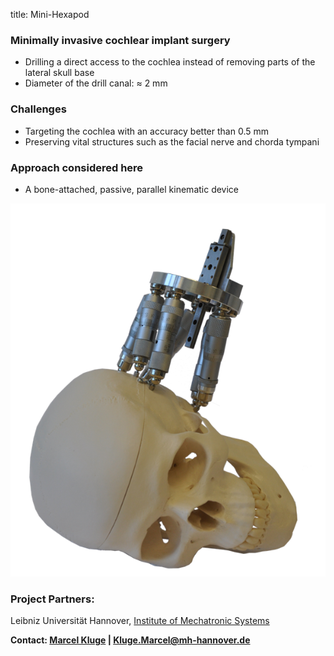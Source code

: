 ﻿title: Mini-Hexapod


### Minimally invasive cochlear implant surgery
-  Drilling a direct access to the cochlea instead of removing parts of the lateral skull base
-  Diameter of the drill canal: ≈ 2 mm

### Challenges
-  Targeting the cochlea with an accuracy better than 0.5 mm
-  Preserving vital structures such as the facial nerve and chorda tympani

### Approach considered here
-  A bone-attached, passive, parallel kinematic device

![Gough-Stewart platform (Hexapod) on the skull](hexapod_v01.png)


### Project Partners: 
	
Leibniz Universität Hannover, [Institute of Mechatronic Systems](https://www.imes.uni-hannover.de/104.html?&L=1)


**Contact: [Marcel Kluge](http://www.vianna.de/01_workgroups/majdani/staff/marcel.html) | Kluge.Marcel@mh-hannover.de**

